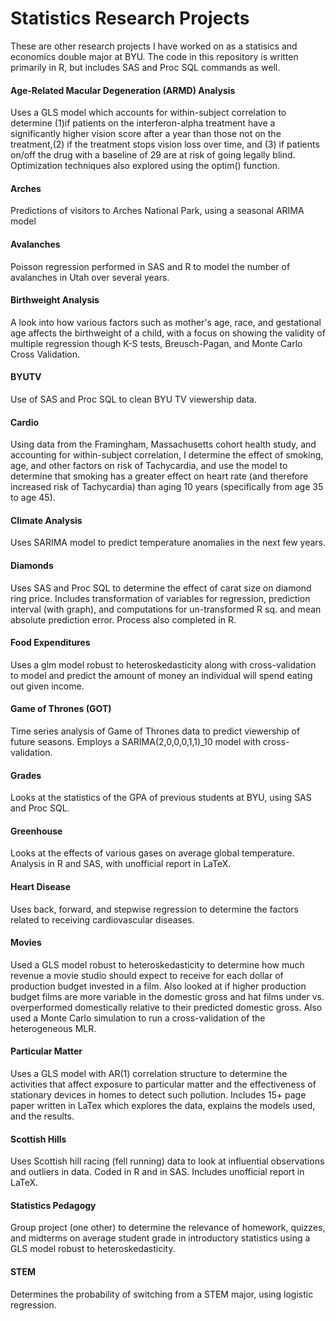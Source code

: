 # Statistics Research Projects
These are other research projects I have worked on as a statisics and economics double major at BYU. The code in this repository is written primarily in R, but includes SAS and Proc SQL commands as well.

#### Age-Related Macular Degeneration (ARMD) Analysis
Uses a GLS model which accounts for within-subject correlation to determine (1)if patients on the interferon-alpha treatment have a significantly higher vision score after a year than those not on the treatment,(2) if the treatment stops vision loss over time, and (3) if patients on/off the drug with a baseline of 29 are at risk of going legally blind. Optimization techniques also explored using the optim() function. 

#### Arches
Predictions of visitors to Arches National Park, using a seasonal ARIMA model

#### Avalanches
Poisson regression performed in SAS and R to model the number of avalanches in Utah over several years.

#### Birthweight Analysis

A look into how various factors such as mother's age, race, and gestational age affects the birthweight of a child, with a focus on showing the validity of multiple regression though K-S tests, Breusch-Pagan, and Monte Carlo Cross Validation. 

#### BYUTV
Use of SAS and Proc SQL to clean BYU TV viewership data.

#### Cardio
Using data from the Framingham, Massachusetts cohort health study, and accounting for within-subject correlation, I determine the effect of smoking, age, and other factors on risk of Tachycardia, and use the model to determine that smoking has a greater effect on heart rate (and therefore increased risk of Tachycardia) than aging 10 years (specifically from age 35 to age 45). 

#### Climate Analysis

Uses SARIMA model to predict temperature anomalies in the next few years.

#### Diamonds
Uses SAS and Proc SQL to determine the effect of carat size on diamond ring price. Includes transformation of variables for regression, prediction interval (with graph), and computations for un-transformed R sq. and mean absolute prediction error. 
Process also completed in R. 


#### Food Expenditures
Uses a glm model robust to heteroskedasticity along with cross-validation to model and predict the amount of money an individual will spend eating out given income.

#### Game of Thrones (GOT)
Time series analysis of Game of Thrones data to predict viewership of future seasons. Employs a SARIMA(2,0,0,0,1,1)\_10 model with cross-validation.


#### Grades
Looks at the statistics of the GPA of previous students at BYU, using SAS and Proc SQL. 


#### Greenhouse
Looks at the effects of various gases on average global temperature. Analysis in R and SAS, with unofficial report in LaTeX.


#### Heart Disease
Uses back, forward, and stepwise regression to determine the factors related to receiving cardiovascular  diseases.


#### Movies
Used a GLS model robust to heteroskedasticity to determine how much revenue a movie studio should expect to receive for each dollar of production budget invested in a film. Also looked at if higher production budget films are more variable in the domestic gross and hat films under vs. overperformed domestically relative to their predicted domestic gross. Also used a Monte Carlo simulation to run a cross-validation of the heterogeneous MLR.

#### Particular Matter

Uses a GLS model with AR(1) correlation structure to determine the activities that affect exposure to particular matter and the effectiveness of stationary devices in homes to detect such pollution. Includes 15+ page paper written in LaTex which explores the data, explains the models used, and the results.


#### Scottish Hills
Uses Scottish hill racing (fell running) data to look at influential observations and outliers in data. Coded in R and in SAS. Includes unofficial report in LaTeX. 

#### Statistics Pedagogy
Group project (one other) to determine the relevance of homework, quizzes, and midterms on average student grade in introductory statistics using a GLS model robust to heteroskedasticity.

#### STEM
Determines the probability of switching from a STEM major, using logistic regression.








